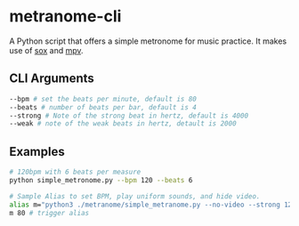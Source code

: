 
# metranome-cli

A Python script that offers a simple metronome for music practice. It makes use of [sox](https://sox.sourceforge.net) and [mpv](https://mpv.io/).

## CLI Arguments

```bash
--bpm # set the beats per minute, default is 80
--beats # number of beats per bar, default is 4
--strong # Note of the strong beat in hertz, default is 4000
--weak # note of the weak beats in hertz, detault is 2000
```

## Examples 

```bash
# 120bpm with 6 beats per measure
python simple_metronome.py --bpm 120 --beats 6

# Sample Alias to set BPM, play uniform sounds, and hide video.
alias m="python3 ./metranome/simple_metranome.py --no-video --strong 1200 --weak 1200 --bpm"
m 80 # trigger alias
```

